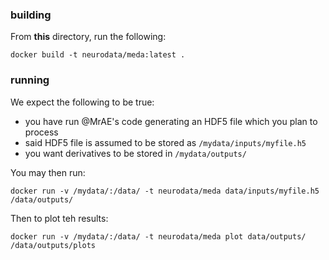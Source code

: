 ### building

From **this** directory, run the following:

`docker build -t neurodata/meda:latest .`

### running

We expect the following to be true:

- you have run @MrAE's code generating an HDF5 file which you plan to process
- said HDF5 file is assumed to be stored as `/mydata/inputs/myfile.h5`
- you want derivatives to be stored in `/mydata/outputs/`


You may then run:

`docker run -v /mydata/:/data/ -t neurodata/meda data/inputs/myfile.h5 /data/outputs/`

Then to plot teh results:

`docker run -v /mydata/:/data/ -t neurodata/meda plot data/outputs/ /data/outputs/plots`

